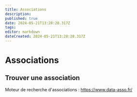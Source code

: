 ```yaml
---
title: Associations
description: 
published: true
date: 2024-05-21T13:28:28.317Z
tags: 
editor: markdown
dateCreated: 2024-05-21T13:28:28.317Z
---
```


# Associations

## Trouver une association

Moteur de recherche d'associations : <https://www.data-asso.fr/>
